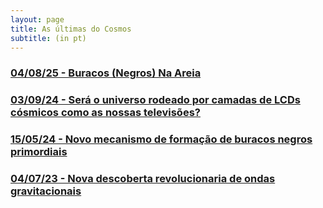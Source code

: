 ```yaml
---
layout: page
title: As últimas do Cosmos
subtitle: (in pt)
---
```


### [04/08/25 - Buracos (Negros) Na Areia](https://rzferreira.github.io/utopolis/2025-08-04-BuracosNegrosNaAreia/)
### [03/09/24 - Será o universo rodeado por camadas de LCDs cósmicos como as nossas televisões?](https://rzferreira.github.io/utopolis/2024-09-03-UniversoComoUmLCD/)
### [15/05/24 - Novo mecanismo de formação de buracos negros primordiais](https://rzferreira.github.io/utopolis/2024-05-15-NovoPBHmechanism)
### [04/07/23 - Nova descoberta revolucionaria de ondas gravitacionais](https://rzferreira.github.io/utopolis/2023-07-04-NovadescobertaDeOndasGravitacionais/)




